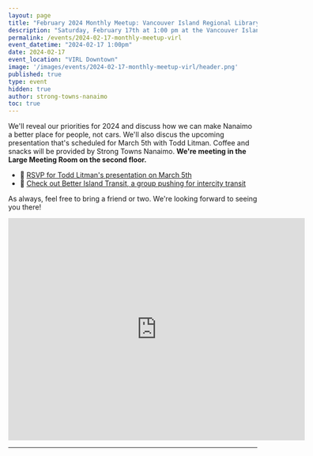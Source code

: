```yaml
---
layout: page
title: "February 2024 Monthly Meetup: Vancouver Island Regional Library Downtown"
description: "Saturday, February 17th at 1:00 pm at the Vancouver Island Regional Library downtown. Discussions, activities, and more!" 
permalink: /events/2024-02-17-monthly-meetup-virl
event_datetime: "2024-02-17 1:00pm"
date: 2024-02-17
event_location: "VIRL Downtown"
image: '/images/events/2024-02-17-monthly-meetup-virl/header.png'
published: true
type: event
hidden: true
author: strong-towns-nanaimo
toc: true
---
```


We'll reveal our priorities for 2024 and discuss how we can make Nanaimo a better place for people, not cars.
We'll also discus the upcoming presentation that's scheduled for March 5th with Todd Litman.
Coffee and snacks will be provided by Strong Towns Nanaimo.
**We're meeting in the Large Meeting Room on the second floor.**

- 📢 [RSVP for Todd Litman's presentation on March 5th](https://www.eventbrite.ca/e/strong-towns-nanaimo-presents-livable-nanaimo-with-todd-litman-tickets-823216000217?utm-campaign=social&utm-content=attendeeshare&utm-medium=discovery&utm-term=listing&utm-source=cp&aff=ebdsshcopyurl)
- 🚌 [Check out Better Island Transit, a group pushing for intercity transit](http://www.betterislandtransit.ca/)

As always, feel free to bring a friend or two. We're looking forward to seeing you there!

<iframe src="https://www.google.com/maps/embed?pb=!1m14!1m8!1m3!1d10435.375834784667!2d-123.936446!3d49.16557!3m2!1i1024!2i768!4f13.1!3m3!1m2!1s0x5488a15814a89c2b%3A0xa00f9e80da1f7296!2sVancouver%20Island%20Regional%20Library%20-%20Nanaimo%20Harbourfront!5e0!3m2!1sen!2sca!4v1700540564096!5m2!1sen!2sca" width="600" height="450" style="border:0;" allowfullscreen="" loading="lazy" referrerpolicy="no-referrer-when-downgrade"></iframe>

***